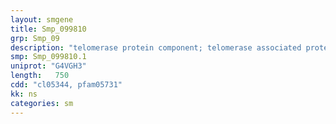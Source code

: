 ```yaml
---
layout: smgene
title: Smp_099810
grp: Smp_09
description: "telomerase protein component; telomerase associated protein"
smp: Smp_099810.1
uniprot: "G4VGH3"
length:   750
cdd: "cl05344, pfam05731"
kk: ns
categories: sm
---
```

